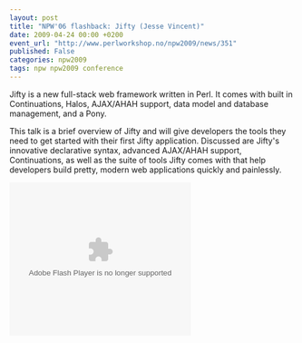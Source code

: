 ```yaml
---
layout: post
title: "NPW'06 flashback: Jifty (Jesse Vincent)"
date: 2009-04-24 00:00 +0200
event_url: "http://www.perlworkshop.no/npw2009/news/351"
published: False
categories: npw2009
tags: npw npw2009 conference
---
```


Jifty is a new full-stack web framework written in Perl. It comes with built in Continuations, Halos, AJAX/AHAH support, data model and database management, and a Pony.

This talk is a brief overview of Jifty and will give developers the tools they need to get started with their first Jifty application. Discussed are Jifty&#39;s innovative declarative syntax, advanced AJAX/AHAH support, Continuations, as well as the suite of tools Jifty comes with that help developers build pretty, modern web applications quickly and painlessly.

<embed allowfullscreen="true" allowscriptaccess="always" height="270" src="http://blip.tv/play/AeiafwA" type="application/x-shockwave-flash" width="320">

